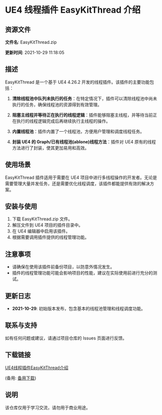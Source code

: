 # UE4 线程插件 EasyKitThread 介绍

## 资源文件

**文件名**: EasyKitThread.zip

**更新时间**: 2021-10-29 11:18:05

## 描述

EasyKitThread 是一个基于 UE4 4.26.2 开发的线程插件。该插件的主要功能包括：

1. **清除线程池中队列未执行的任务**：在特定情况下，插件可以清除线程池中尚未执行的任务，确保线程池的资源得到有效管理。

2. **阻塞主线程并等待正在执行的线程逻辑**：插件能够阻塞主线程，并等待当前正在执行的线程逻辑完成后再继续执行主线程的操作。

3. **内置线程池**：插件内置了一个线程池，方便用户管理和调度线程任务。

4. **封装 UE4 的 Graph/已有线程池(ablone)线程方法**：插件对 UE4 原有的线程方法进行了封装，使其更加易用和高效。

## 使用场景

EasyKitThread 插件适用于需要在 UE4 项目中进行多线程操作的开发者。无论是需要管理大量并发任务，还是需要优化线程调度，该插件都能提供有效的解决方案。

## 安装与使用

1. 下载 EasyKitThread.zip 文件。
2. 解压文件到 UE4 项目的插件目录中。
3. 在 UE4 编辑器中启用该插件。
4. 根据需要调用插件提供的线程管理功能。

## 注意事项

- 请确保在使用该插件前备份项目，以防意外情况发生。
- 插件的线程管理功能可能会影响项目的性能，建议在实际使用前进行充分的测试。

## 更新日志

- **2021-10-29**: 初始版本发布，包含基本的线程池管理和线程调度功能。

## 联系与支持

如有任何问题或建议，请通过项目仓库的 Issues 页面进行反馈。

## 下载链接
[UE4线程插件EasyKitThread介绍](https://pan.quark.cn/s/64e7149c2ff2) 

(备用: [备用下载](https://pan.baidu.com/s/1XMDVTFjrKxEm-ThQNwM18Q?pwd=1234))

## 说明

该仓库仅用于学习交流，请勿用于商业用途。
